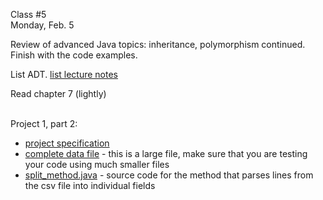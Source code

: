 <div class="lecture1">

<div class="column_date">
<p markdown="block">

Class #5 <br> 
Monday, Feb. 5
</p>
</div>
<div class="column_materials">
<p markdown="block">

Review of advanced Java topics: inheritance, polymorphism continued.  <br>
Finish with the code examples.<br>

List ADT. 
[list lecture notes](notes/lecture02_Lists.pdf) 

</p>
</div>

<div class="column_assign">
<p markdown="block">

Read chapter 7 (lightly) <br><br>


Project 1, part 2: <br>

- [project specification](hwk/proj1_2.pdf)
- [complete data file](hwk/Baby_Names__Beginning_2007.csv) - this is a large file, make sure that you are testing your 
code using much smaller files  
- [split_method.java](hwk/split_method.java) - source code for the method that parses lines from the csv file into individual fields   


</p>
</div>

</div>
